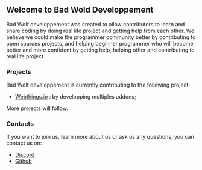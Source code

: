 ## Welcome to Bad Wold Developpement

Bad Wolf developpement was created to allow contributors to learn and share coding by doing real life project and getting help from each other.
We believe we could make the programmer community better by contributing to open sources projects, and helping beginner programmer who will become better and more confident by getting help, helping other and contributing to real life project.

### Projects

Bad Wolf developpement is currently contributing to the following project:

- [Webthings.io](https://webthings.io/) : by developping multiples addons;

More projects will follow.

### Contacts

If you want to join us, learn more about us or ask us any questions, you can contact us on:
- [Discord](https://discord.com/channels/945005636234641459/945006060698222662)
- [Github](https://github.com/Bad-Wolf-developpement)
